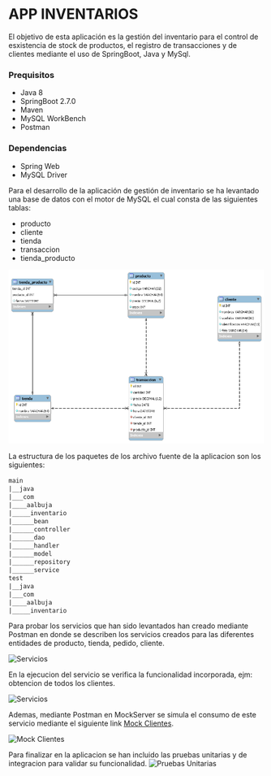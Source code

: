 # APP INVENTARIOS

El objetivo de esta aplicación es la gestión del inventario
para el control de esxistencia de stock de productos, el registro de
transacciones y de clientes mediante el uso de SpringBoot, Java y MySql.

### Prequisitos
- Java 8
- SpringBoot 2.7.0
- Maven
- MySQL WorkBench
- Postman
  
### Dependencias
- Spring Web
- MySQL Driver

Para el desarrollo de la aplicación de gestión de inventario se ha levantado una base de datos con el motor de MySQL
el cual consta de las siguientes tablas:
- producto
- cliente
- tienda
- transaccion
- tienda_producto

![Modelo de Base de datos](Modelo.png)

La estructura de los paquetes de los archivo fuente de la aplicacion son los siguientes:

```
main
|__java
|___com
|____aalbuja 
|_____inventario
|______bean
|______controller
|______dao
|______handler
|______model
|______repository
|______service
test
|__java
|___com
|____aalbuja 
|_____inventario

````

Para probar los servicios que han sido levantados han creado mediante Postman en donde se describen los
servicios creados para las diferentes entidades de producto, tienda, pedido, cliente.

![Servicios](PostmanServicios.png)


En la ejecucion del servicio se verifica la funcionalidad incorporada, ejm: obtencion de todos los clientes.

![Servicios](ServicioClientes.png)

Ademas, mediante Postman en MockServer se simula el consumo de este servicio mediante el siguiente link [Mock Clientes](https://4292807a-9176-4dcc-86b2-d8f83278a355.mock.pstmn.io/clients).

![Mock Clientes](MockClientes.png)

Para finalizar en la aplicacion se han incluido las pruebas unitarias y de integracion para validar su funcionalidad.
![Pruebas Unitarias](EjecucionPruebasUnitarias.png)